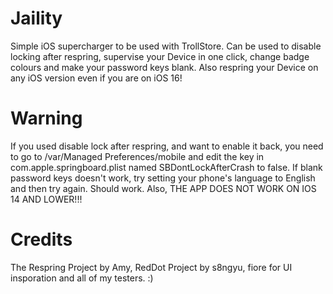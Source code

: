 # Jaility
Simple iOS supercharger to be used with TrollStore. Can be used to disable locking after respring, supervise your Device in one click, change badge colours and make your password keys blank. Also respring your Device on any iOS version even if you are on iOS 16!

# Warning
If you used disable lock after respring, and want to enable it back, you need to go to /var/Managed Preferences/mobile and edit the key in com.apple.springboard.plist named SBDontLockAfterCrash to false. If blank password keys doesn't work, try setting your phone's language to English and then try again. Should work. Also, THE APP DOES NOT WORK ON IOS 14 AND LOWER!!!

# Credits
The Respring Project by Amy, RedDot Project by s8ngyu, fiore for UI insporation and all of my testers. :)

